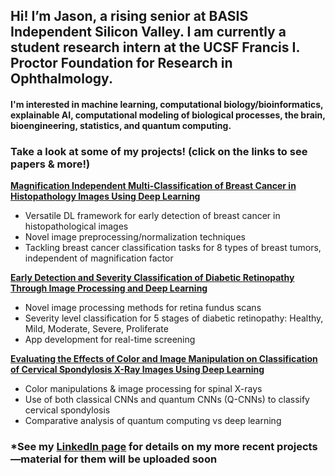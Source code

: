 ## Hi! I’m Jason, a rising senior at BASIS Independent Silicon Valley. I am currently a student research intern at the UCSF Francis I. Proctor Foundation for Research in Ophthalmology. 
#### I'm interested in machine learning, computational biology/bioinformatics, explainable AI, computational modeling of biological processes, the brain, bioengineering, statistics, and quantum computing.

### Take a look at some of my projects! (click on the links to see papers & more!)
  
**[Magnification Independent Multi-Classification of Breast Cancer in Histopathology Images Using Deep Learning](https://github.com/jnnishio/Breast-Cancer)**
  
- Versatile DL framework for early detection of breast cancer in histopathological images
- Novel image preprocessing/normalization techniques
- Tackling breast cancer classification tasks for 8 types of breast tumors, independent of magnification factor

**[Early Detection and Severity Classification of Diabetic Retinopathy Through Image Processing and Deep Learning](https://github.com/jnnishio/Diabetic-Retinopathy)**

- Novel image processing methods for retina fundus scans
- Severity level classification for 5 stages of diabetic retinopathy: Healthy, Mild, Moderate, Severe, Proliferate
- App development for real-time screening

**[Evaluating the Effects of Color and Image Manipulation on Classification of Cervical Spondylosis X-Ray Images Using Deep Learning](https://github.com/jnnishio/Cervical-Spondylosis)**
- Color manipulations & image processing for spinal X-rays
- Use of both classical CNNs and quantum CNNs (Q-CNNs) to classify cervical spondylosis
- Comparative analysis of quantum computing vs deep learning

### ***See my [LinkedIn page](https://www.linkedin.com/in/jason-nishio/details/projects/) for details on my more recent projects—material for them will be uploaded soon**

